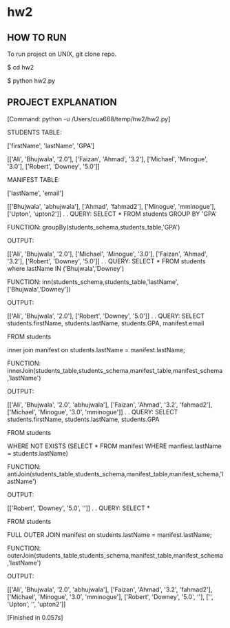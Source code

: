 # hw2
## HOW TO RUN
To run project on UNIX, git clone repo.

$ cd hw2

$ python hw2.py

## PROJECT EXPLANATION
[Command: python -u /Users/cua668/temp/hw2/hw2.py]

STUDENTS TABLE:

['firstName', 'lastName', 'GPA']

[['Ali', 'Bhujwala', '2.0'], ['Faizan', 'Ahmad', '3.2'], ['Michael', 'Minogue', '3.0'], ['Robert', 'Downey', '5.0']]

MANIFEST TABLE:

['lastName', 'email']

[['Bhujwala', 'abhujwala'], ['Ahmad', 'fahmad2'], ['Minogue', 'mminogue'], ['Upton', 'upton2']]
.
.
QUERY: SELECT * FROM students GROUP BY 'GPA'

FUNCTION: groupBy(students_schema,students_table,'GPA')

OUTPUT:

[['Ali', 'Bhujwala', '2.0'], ['Michael', 'Minogue', '3.0'], ['Faizan', 'Ahmad', '3.2'], ['Robert', 'Downey', '5.0']]
.
.
QUERY: SELECT * FROM students where lastName IN ('Bhujwala','Downey')

FUNCTION: inn(students_schema,students_table,'lastName',['Bhujwala','Downey'])

OUTPUT:

[['Ali', 'Bhujwala', '2.0'], ['Robert', 'Downey', '5.0']]
.
.
QUERY: SELECT students.firstName, students.lastName, students.GPA, manifest.email

FROM students

inner join manifest on students.lastName = manifest.lastName;

FUNCTION: innerJoin(students_table,students_schema,manifest_table,manifest_schema,'lastName')

OUTPUT:

[['Ali', 'Bhujwala', '2.0', 'abhujwala'], ['Faizan', 'Ahmad', '3.2', 'fahmad2'], ['Michael', 'Minogue', '3.0', 'mminogue']]
.
.
QUERY: SELECT students.firstName, students.lastName, students.GPA

FROM students

WHERE NOT EXISTS (SELECT * FROM manifest WHERE manfiest.lastName = students.lastName)

FUNCTION: antiJoin(students_table,students_schema,manifest_table,manifest_schema,'lastName')

OUTPUT:

[['Robert', 'Downey', '5.0', '']]
.
.
QUERY: SELECT *

FROM students

FULL OUTER JOIN manifest on students.lastName = manifest.lastName;

FUNCTION: outerJoin(students_table,students_schema,manifest_table,manifest_schema,'lastName')

OUTPUT:

[['Ali', 'Bhujwala', '2.0', 'abhujwala'], ['Faizan', 'Ahmad', '3.2', 'fahmad2'], ['Michael', 'Minogue', '3.0', 'mminogue'], ['Robert', 'Downey', '5.0', ''], ['', 'Upton', '', 'upton2']]

[Finished in 0.057s]
